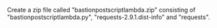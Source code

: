 Create a zip file called "bastionpostscriptlambda.zip" consisting of "bastionpostscriptlambda.py", "requests-2.9.1.dist-info" and "requests".